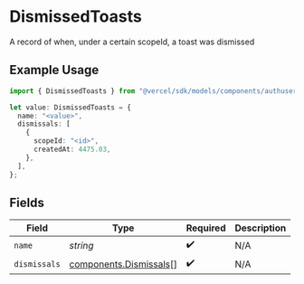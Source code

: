 # DismissedToasts

A record of when, under a certain scopeId, a toast was dismissed

## Example Usage

```typescript
import { DismissedToasts } from "@vercel/sdk/models/components/authuser.js";

let value: DismissedToasts = {
  name: "<value>",
  dismissals: [
    {
      scopeId: "<id>",
      createdAt: 4475.03,
    },
  ],
};
```

## Fields

| Field                                                            | Type                                                             | Required                                                         | Description                                                      |
| ---------------------------------------------------------------- | ---------------------------------------------------------------- | ---------------------------------------------------------------- | ---------------------------------------------------------------- |
| `name`                                                           | *string*                                                         | :heavy_check_mark:                                               | N/A                                                              |
| `dismissals`                                                     | [components.Dismissals](../../models/components/dismissals.md)[] | :heavy_check_mark:                                               | N/A                                                              |